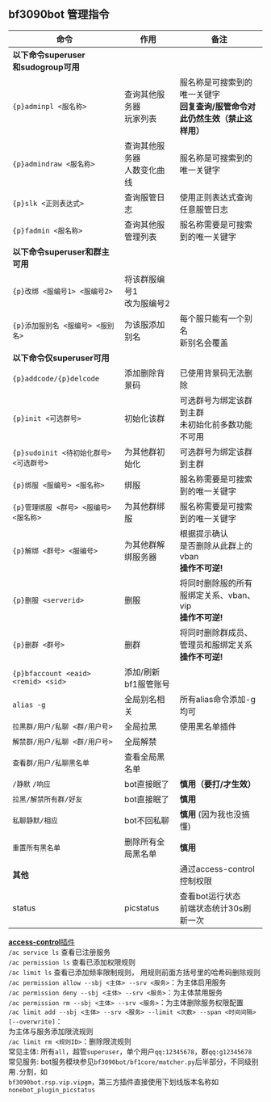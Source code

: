 ## bf3090bot 管理指令

| 命令                                                       | 作用                                                                         | 备注                                                      |
| --------------------------------------------------------- | -------------------------------------------------------- | ---------------------------------------------------------- |
| **以下命令superuser<br/>和sudogroup可用** | | |
| `{p}adminpl <服名称>` | 查询其他服务器<br/>玩家列表 | 服名称是可搜索到的唯一关键字<br>**回复查询/服管命令对此仍然生效（禁止这样用）** |
| `{p}admindraw <服名称>` | 查询其他服务器<br/>人数变化曲线 | 服名称是可搜索到的唯一关键字 |
| `{p}slk <正则表达式>` | 查询服管日志 | 使用正则表达式查询任意服管日志 |
| `{p}fadmin <服名称>` | 查询其他服管理列表 | 服名称需要是可搜索到的唯一关键字 |
| **以下命令superuser和群主可用** | | |
| `{p}改绑 <服编号1> <服编号2>` | 将该群服编号1<br/>改为服编号2 | |
| `{p}添加服别名 <服编号> <服别名>` | 为该服添加别名 | 每个服只能有一个别名<br/>新别名会覆盖 |
| **以下命令仅superuser可用** | | |
| `{p}addcode/{p}delcode` | 添加删除背景码 | 已使用背景码无法删除 |
| `{p}init <可选群号>` | 初始化该群 | 可选群号为绑定该群到主群<br/>未初始化前多数功能不可用 |
| `{p}sudoinit <待初始化群号> <可选群号>` | 为其他群初始化 | 可选群号为绑定该群到主群 |
| `{p}绑服 <服编号> <服名称>` | 绑服 | 服名称需要是可搜索到的唯一关键字 |
| `{p}管理绑服 <群号> <服编号> <服名称>` | 为其他群绑服 | 服名称需要是可搜索到的唯一关键字 |
| `{p}解绑 <群号> <服编号>` | 为其他群解绑服务器 | 根据提示确认<br/>是否删除从此群上的vban<br/>**操作不可逆!**|
| `{p}删服 <serverid>` | 删服 | 将同时删除服的所有服绑定关系、vban、vip<br/>**操作不可逆!**|
| `{p}删群 <群号>` | 删群 | 将同时删除群成员、管理员和服绑定关系<br/>**操作不可逆!**|
| `{p}bfaccount <eaid> <remid> <sid>` | 添加/刷新<br/>bf1服管账号 | |
| `alias -g` | 全局别名相关 | 所有alias命令添加-g均可 |
| `拉黑群/用户/私聊 <群/用户号>` | 全局拉黑 | 使用黑名单插件 |
| `解禁群/用户/私聊 <群/用户号>` | 全局解禁 | |
| `查看群/用户/私聊黑名单` | 查看全局黑名单 | |
| `/静默` `/响应` | bot直接眠了 | **慎用（要打/才生效）** |
| `拉黑/解禁所有群/好友` | bot直接眠了 | **慎用** |
| `私聊静默/相应` | bot不回私聊 | **慎用** (因为我也没搞懂) |
| `重置所有黑名单` | 删除所有全局黑名单 | **慎用** |
| **其他** | | 通过access-control控制权限 |
| status | picstatus | 查看bot运行状态<br/>前端状态统计30s刷新一次|

[**access-control**插件](https://github.com/bot-ssttkkl/nonebot-plugin-access-control)  
`/ac service ls` 查看已注册服务  
`/ac permission ls` 查看已添加权限规则  
`/ac limit ls` 查看已添加频率限制规则， 用规则前面方括号里的哈希码删除规则  
`/ac permission allow --sbj <主体> --srv <服务>`：为主体启用服务  
`/ac permission deny --sbj <主体> --srv <服务>`：为主体禁用服务  
`/ac permission rm --sbj <主体> --srv <服务>`：为主体删除服务权限配置  
`/ac limit add --sbj <主体> --srv <服务> --limit <次数> --span <时间间隔> [--overwrite]`：  
为主体与服务添加限流规则  
`/ac limit rm <规则ID>`：删除限流规则  
常见主体: 所有`all`，超管`superuser`，单个用户`qq:12345678`，群`qq:g12345678`  
常见服务: bot服务模块参见`bf3090bot/bf1core/matcher.py`后半部分，不同级别用`.`分割，如  
`bf3090bot.rsp.vip.vipgm`，第三方插件直接使用下划线版本名称如`nonebot_plugin_picstatus`  